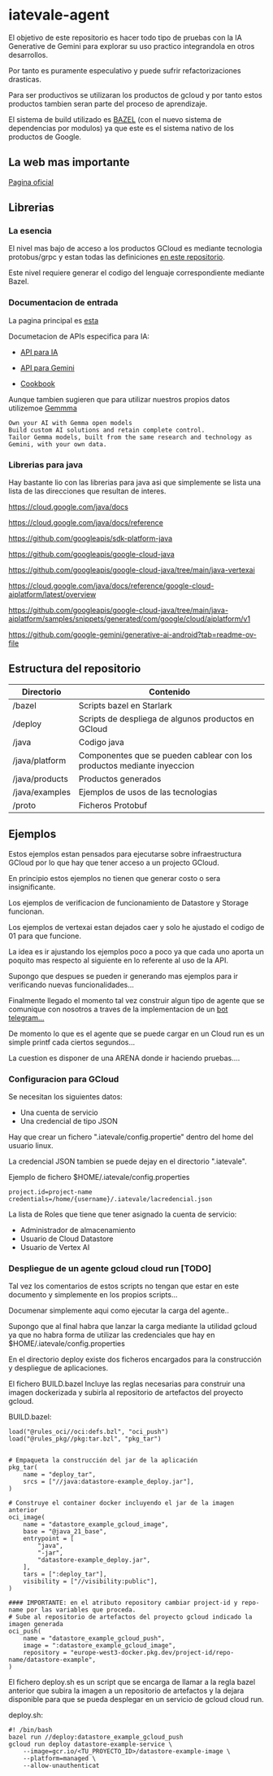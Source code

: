 # iatevale-agent

El objetivo de este repositorio es hacer todo tipo de pruebas con la IA Generative de Gemini
para explorar su uso practico integrandola en otros desarrollos.

Por tanto es puramente especulativo y puede sufrir refactorizaciones drasticas. 

Para ser productivos se utilizaran los productos de gcloud y por tanto estos productos
tambien seran parte del proceso de aprendizaje.

El sistema de build utilizado es [BAZEL](https://bazel.build/) (con el nuevo sistema de dependencias por modulos) ya que este es el sistema nativo de los productos de Google.

## La web mas importante

[Pagina oficial](https://ai.google.dev)

## Librerias

### La esencia
El nivel mas bajo de acceso a los productos GCloud es mediante tecnologia protobus/grpc
y estan todas las definiciones [en este repositorio](https://github.com/googleapis/googleapis).

Este nivel requiere generar el codigo del lenguaje correspondiente mediante Bazel.

### Documentacion de entrada

La pagina principal es [esta](https://cloud.google.com/apis)

Documetacion de APIs especifica para IA:

* [API para IA](https://ai.google.dev/api)

* [API para Gemini](https://ai.google.dev/gemini-api)

* [Cookbook](https://github.com/google-gemini/cookbook)

Aunque tambien sugieren que para utilizar nuestros propios datos utilizemoe [Gemmma](https://ai.google.dev/gemma)
```
Own your AI with Gemma open models
Build custom AI solutions and retain complete control. 
Tailor Gemma models, built from the same research and technology as Gemini, with your own data.
```

### Librerias para java

Hay bastante lio con las librerias para java asi que simplemente se lista una lista de las direcciones que resultan de interes.

https://cloud.google.com/java/docs

https://cloud.google.com/java/docs/reference

https://github.com/googleapis/sdk-platform-java

https://github.com/googleapis/google-cloud-java

https://github.com/googleapis/google-cloud-java/tree/main/java-vertexai

https://cloud.google.com/java/docs/reference/google-cloud-aiplatform/latest/overview

https://github.com/googleapis/google-cloud-java/tree/main/java-aiplatform/samples/snippets/generated/com/google/cloud/aiplatform/v1

https://github.com/google-gemini/generative-ai-android?tab=readme-ov-file


## Estructura del repositorio

| Directorio     | Contenido                 |
|----------------|---------------------------|
| /bazel         | Scripts bazel en Starlark |
| /deploy | Scripts de despliega de algunos productos en GCloud |
| /java          | Codigo java               |
| /java/platform | Componentes que se pueden cablear con los productos mediante inyeccion |
| /java/products | Productos generados |
| /java/examples | Ejemplos de usos de las tecnologias |
| /proto         | Ficheros Protobuf |

## Ejemplos

Estos ejemplos estan pensados para ejecutarse sobre infraestructura GCloud por lo que 
hay que tener acceso a un projecto GCloud.

En principio estos ejemplos no tienen que generar costo o sera insignificante.

Los ejemplos de verificacion de funcionamiento de Datastore y Storage funcionan.

Los ejemplos de vertexai estan dejados caer y solo he ajustado el codigo de 01 para que funcione.

La idea es ir ajustando los ejemplos poco a poco ya que cada uno aporta un poquito mas respecto al siguiente
en lo referente al uso de la API.

Supongo que despues se pueden ir generando mas ejemplos para ir verificando nuevas funcionalidades...

Finalmente llegado el momento tal vez construir algun tipo de agente que se comunique 
con nosotros a traves de la implementacion de un [bot telegram...](https://monsterdeveloper.gitbook.io/java-telegram-bot-tutorial)

De momento lo que es el agente que se puede cargar en un Cloud run es un simple printf cada ciertos segundos...

La cuestion es disponer de una ARENA donde ir haciendo pruebas....

### Configuracion para GCloud

Se necesitan los siguientes datos:

* Una cuenta de servicio
* Una credencial de tipo JSON

Hay que crear un fichero ".iatevale/config.propertie" dentro del home del usuario linux.

La credencial JSON tambien se puede dejay en el directorio ".iatevale".

Ejemplo de fichero $HOME/.iatevale/config.properties
```
project.id=project-name
credentials=/home/{username}/.iatevale/lacredencial.json
```

La lista de Roles que tiene que tener asignado la cuenta de servicio:
* Administrador de almacenamiento
* Usuario de Cloud Datastore
* Usuario de Vertex AI

### Despliegue de un agente gcloud cloud run [TODO]

Tal vez los comentarios de estos scripts no tengan que estar en este documento y simplemente en los propios scripts...

Documenar simplemente aqui como ejecutar la carga del agente..

Supongo que al final habra que lanzar la carga mediante la utilidad gcloud ya que no habra forma de utilizar las credenciales que hay en $HOME/.iatevale/config.properties 

En el directorio deploy existe dos ficheros encargados para la construcción y despliegue de aplicaciones.

El fichero BUILD.bazel Incluye las reglas necesarias para construir una imagen dockerizada y subirla al repositorio de artefactos del proyecto gcloud.

BUILD.bazel:
```load("@rules_oci//oci:defs.bzl", "oci_image")
load("@rules_oci//oci:defs.bzl", "oci_push")
load("@rules_pkg//pkg:tar.bzl", "pkg_tar")


# Empaqueta la construcción del jar de la aplicación
pkg_tar(
    name = "deploy_tar",
    srcs = ["//java:datastore-example_deploy.jar"],
)

# Construye el container docker incluyendo el jar de la imagen anterior
oci_image(
    name = "datastore_example_gcloud_image",
    base = "@java_21_base",
    entrypoint = [
        "java",
        "-jar",
        "datastore-example_deploy.jar",
    ],
    tars = [":deploy_tar"],
    visibility = ["//visibility:public"],
)

#### IMPORTANTE: en el atributo repository cambiar project-id y repo-name por las variables que proceda.
# Sube al repositorio de artefactos del proyecto gcloud indicado la imagen generada
oci_push(
    name = "datastore_example_gcloud_push",
    image = ":datastore_example_gcloud_image",
    repository = "europe-west3-docker.pkg.dev/project-id/repo-name/datastore-example",
)
```

El fichero deploy.sh es un script que se encarga de llamar a la regla bazel anterior que subira la imagen a un repositorio de artefactos y la dejara disponible para que se pueda desplegar en un servicio de gcloud cloud run.

deploy.sh:
```
#! /bin/bash
bazel run //deploy:datastore_example_gcloud_push
gcloud run deploy datastore-example-service \
    --image=gcr.io/<TU_PROYECTO_ID>/datastore-example-image \
    --platform=managed \
    --allow-unauthenticat
```
